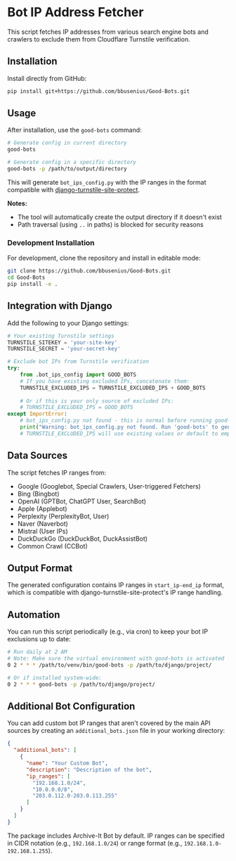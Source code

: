 # Bot IP Address Fetcher

This script fetches IP addresses from various search engine bots and crawlers to exclude them from Cloudflare Turnstile verification.

## Installation

Install directly from GitHub:

```bash
pip install git+https://github.com/bbusenius/Good-Bots.git
```

## Usage

After installation, use the `good-bots` command:

```bash
# Generate config in current directory
good-bots

# Generate config in a specific directory
good-bots -p /path/to/output/directory
```

This will generate `bot_ips_config.py` with the IP ranges in the format compatible with [django-turnstile-site-protect](https://github.com/bbusenius/django-turnstile-site-protect).

**Notes:**
- The tool will automatically create the output directory if it doesn't exist
- Path traversal (using `..` in paths) is blocked for security reasons

### Development Installation

For development, clone the repository and install in editable mode:

```bash
git clone https://github.com/bbusenius/Good-Bots.git
cd Good-Bots
pip install -e .
```

## Integration with Django

Add the following to your Django settings:

```python
# Your existing Turnstile settings
TURNSTILE_SITEKEY = 'your-site-key'
TURNSTILE_SECRET = 'your-secret-key'

# Exclude bot IPs from Turnstile verification
try:
    from .bot_ips_config import GOOD_BOTS
    # If you have existing excluded IPs, concatenate them:
    TURNSTILE_EXCLUDED_IPS = TURNSTILE_EXCLUDED_IPS + GOOD_BOTS
    
    # Or if this is your only source of excluded IPs:
    # TURNSTILE_EXCLUDED_IPS = GOOD_BOTS
except ImportError:
    # bot_ips_config.py not found - this is normal before running good-bots command
    print("Warning: bot_ips_config.py not found. Run 'good-bots' to generate it.")
    # TURNSTILE_EXCLUDED_IPS will use existing values or default to empty list
```

## Data Sources

The script fetches IP ranges from:
- Google (Googlebot, Special Crawlers, User-triggered Fetchers)
- Bing (Bingbot)
- OpenAI (GPTBot, ChatGPT User, SearchBot)
- Apple (Applebot)
- Perplexity (PerplexityBot, User)
- Naver (Naverbot)
- Mistral (User IPs)
- DuckDuckGo (DuckDuckBot, DuckAssistBot)
- Common Crawl (CCBot)

## Output Format

The generated configuration contains IP ranges in `start_ip-end_ip` format, which is compatible with django-turnstile-site-protect's IP range handling.

## Automation

You can run this script periodically (e.g., via cron) to keep your bot IP exclusions up to date:

```bash
# Run daily at 2 AM
# Note: Make sure the virtual environment with good-bots is activated
0 2 * * * /path/to/venv/bin/good-bots -p /path/to/django/project/

# Or if installed system-wide:
0 2 * * * good-bots -p /path/to/django/project/
```

## Additional Bot Configuration

You can add custom bot IP ranges that aren't covered by the main API sources by creating an `additional_bots.json` file in your working directory:

```json
{
  "additional_bots": [
    {
      "name": "Your Custom Bot",
      "description": "Description of the bot",
      "ip_ranges": [
        "192.168.1.0/24",
        "10.0.0.0/8",
        "203.0.112.0-203.0.113.255"
      ]
    }
  ]
}
```

The package includes Archive-It Bot by default. IP ranges can be specified in CIDR notation (e.g., `192.168.1.0/24`) or range format (e.g., `192.168.1.0-192.168.1.255`).
